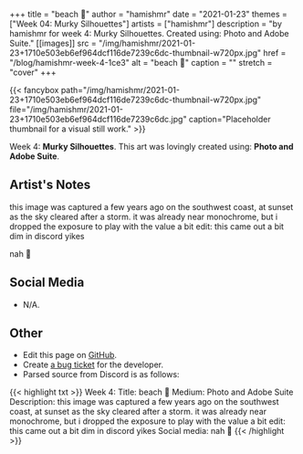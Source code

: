+++
title =       "beach 🙂"
author =      "hamishmr"
date =        "2021-01-23"
themes =      ["Week 04: Murky Silhouettes"]
artists =     ["hamishmr"]
description = "by hamishmr for week 4: Murky Silhouettes. Created using: Photo and Adobe Suite."
[[images]]
      src = "/img/hamishmr/2021-01-23+1710e503eb6ef964dcf116de7239c6dc-thumbnail-w720px.jpg"
      href = "/blog/hamishmr-week-4-1ce3"
      alt = "beach 🙂"
      caption = ""
      stretch = "cover"
+++

{{< fancybox path="/img/hamishmr/2021-01-23+1710e503eb6ef964dcf116de7239c6dc-thumbnail-w720px.jpg" file="/img/hamishmr/2021-01-23+1710e503eb6ef964dcf116de7239c6dc.jpg" caption="Placeholder thumbnail for a visual still work." >}}


Week 4: **Murky Silhouettes**. This art was lovingly created using: **Photo and Adobe Suite**.

## Artist's Notes

this image was captured a few years ago on the southwest coast, at sunset as the sky cleared after a storm. it was already near monochrome, but i dropped the exposure to play with the value a bit
edit: this came out a bit dim in discord yikes

nah 🙂

## Social Media

- N/A.

## Other

- Edit this page on [GitHub](https://github.com/teaminkling/web-refresh/edit/main/content/blog/hamishmr-week-4-1ce3.md).
- Create [a bug ticket](https://github.com/teaminkling/web-refresh/issues/new?assignees=&labels=bug&template=problem-report.md&title=) for the developer.
- Parsed source from Discord is as follows:

{{< highlight txt >}}
Week 4:
Title: beach 🙂
Medium: Photo and Adobe Suite
Description: this image was captured a few years ago on the southwest coast, at sunset as the sky cleared after a storm. it was already near monochrome, but i dropped the exposure to play with the value a bit
edit: this came out a bit dim in discord yikes
Social media: nah 🙂
{{< /highlight >}}